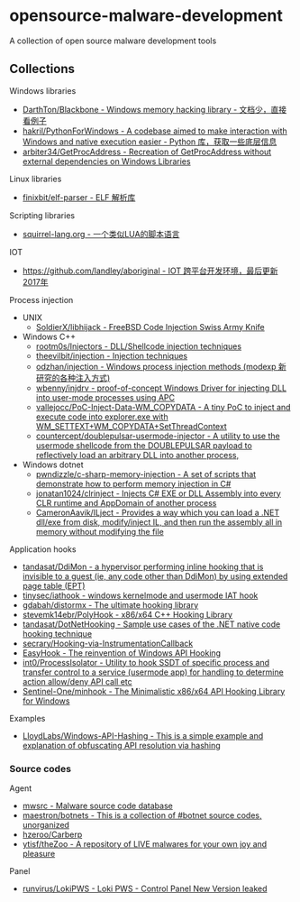# opensource-malware-development

A collection of open source malware development tools

## Collections

Windows libraries

* [DarthTon/Blackbone - Windows memory hacking library - 文档少，直接看例子](https://github.com/DarthTon/Blackbone)
* [hakril/PythonForWindows - A codebase aimed to make interaction with Windows and native execution easier - Python 库，获取一些底层信息](https://github.com/hakril/PythonForWindows)
* [arbiter34/GetProcAddress - Recreation of GetProcAddress without external dependencies on Windows Libraries](https://github.com/arbiter34/GetProcAddress)

Linux libraries

* [finixbit/elf-parser - ELF 解析库](https://github.com/finixbit/elf-parser)

Scripting libraries

* [squirrel-lang.org - 一个类似LUA的脚本语言](http://www.squirrel-lang.org/)

IOT

* [https://github.com/landley/aboriginal - IOT 跨平台开发环境，最后更新2017年](https://github.com/landley/aboriginal)

Process injection

* UNIX
  * [SoldierX/libhijack - FreeBSD Code Injection Swiss Army Knife](https://github.com/SoldierX/libhijack)
* Windows C++
  * [rootm0s/Injectors - DLL/Shellcode injection techniques](https://github.com/rootm0s/Injectors)
  * [theevilbit/injection - Injection techniques](https://github.com/theevilbit/injection)
  * [odzhan/injection - Windows process injection methods (modexp 新研究的各种注入方式)](https://github.com/odzhan/injection)
  * [wbenny/injdrv - proof-of-concept Windows Driver for injecting DLL into user-mode processes using APC](https://github.com/wbenny/injdrv)
  * [vallejocc/PoC-Inject-Data-WM_COPYDATA - A tiny PoC to inject and execute code into explorer.exe with WM_SETTEXT+WM_COPYDATA+SetThreadContext](https://github.com/vallejocc/PoC-Inject-Data-WM_COPYDATA)
  * [countercept/doublepulsar-usermode-injector - A utility to use the usermode shellcode from the DOUBLEPULSAR payload to reflectively load an arbitrary DLL into another process,](https://github.com/countercept/doublepulsar-usermode-injector)
* Windows dotnet
  * [pwndizzle/c-sharp-memory-injection - A set of scripts that demonstrate how to perform memory injection in C#](https://github.com/pwndizzle/c-sharp-memory-injection)
  * [jonatan1024/clrinject - Injects C# EXE or DLL Assembly into every CLR runtime and AppDomain of another process](https://github.com/jonatan1024/clrinject)
  * [CameronAavik/ILject - Provides a way which you can load a .NET dll/exe from disk, modify/inject IL, and then run the assembly all in memory without modifying the file](https://github.com/CameronAavik/ILject)

Application hooks

* [tandasat/DdiMon - a hypervisor performing inline hooking that is invisible to a guest (ie, any code other than DdiMon) by using extended page table (EPT)](https://github.com/tandasat/DdiMon)
* [tinysec/iathook - windows kernelmode and usermode IAT hook](https://github.com/tinysec/iathook)
* [gdabah/distormx - The ultimate hooking library](https://github.com/gdabah/distormx)
* [stevemk14ebr/PolyHook - x86/x64 C++ Hooking Library](https://github.com/stevemk14ebr/PolyHook)
* [tandasat/DotNetHooking - Sample use cases of the .NET native code hooking technique](https://github.com/tandasat/DotNetHooking)
* [secrary/Hooking-via-InstrumentationCallback](https://github.com/secrary/Hooking-via-InstrumentationCallback)
* [EasyHook - The reinvention of Windows API Hooking ](https://github.com/EasyHook/EasyHook)
* [int0/ProcessIsolator - Utility to hook SSDT of specific process and transfer control to a service (usermode app) for handling to determine action allow/deny API call etc](https://github.com/int0/ProcessIsolator)
* [Sentinel-One/minhook - The Minimalistic x86/x64 API Hooking Library for Windows](https://github.com/Sentinel-One/minhook)

Examples

* [LloydLabs/Windows-API-Hashing - This is a simple example and explanation of obfuscating API resolution via hashing](https://github.com/LloydLabs/Windows-API-Hashing)

### Source codes

Agent

* [mwsrc - Malware source code database](https://github.com/mwsrc)
* [maestron/botnets - This is a collection of #botnet source codes, unorganized](https://github.com/maestron/botnets)
* [hzeroo/Carberp](https://github.com/hzeroo/Carberp)
* [ytisf/theZoo - A repository of LIVE malwares for your own joy and pleasure](https://github.com/ytisf/theZoo)

Panel

* [runvirus/LokiPWS - Loki PWS - Control Panel New Version leaked](https://github.com/runvirus/LokiPWS)




